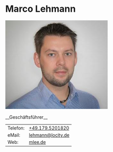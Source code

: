 # Marco Lehmann
<p class="center">
<img src="assets/image/team/marco_lehmann.jpg" class="team hexagon-img" title="Marco Lehmann">
</p>

<p class="center">
__Geschäftsführer__
</p>


|   |   |
|---|---|
|Telefon:|[+49.179.5201820](tel:+491795201820)|
|eMail:|[lehmann@locity.de](mailto:lehmann@locity.de)|
|Web:|[mlee.de](http://mlee.de)|

<p class="image-line">
<a href="https://github.com/themlee" target="_blank">
  <i class="icon github" title="GitHub"></i>
</a>

<a href="https://www.xing.com/profile/Marco_Lehmann4" target="_blank">
  <i class="icon small xing" title="XING"></i>
</a>

<a href="https://www.linkedin.com/in/marcolehmannhh" target="_blank">
  <i class="icon small linkedin" title="LinkedIn"></i>
</a>

<a href="https://twitter.com/themlee" target="_blank">
  <i class="icon small twitter" title="Twitter"></i>
</a>

<a href="http://stackoverflow.com/users/8102667/marco-lehmann" target="_blank">
  <i class="icon small stackoverflow" title="Stackoverflow"></i>
</a>
</p>